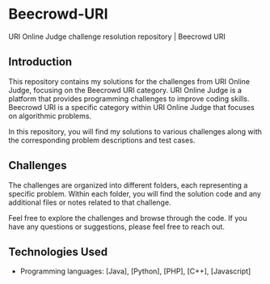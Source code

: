 # Beecrowd-URI

URI Online Judge challenge resolution repository | Beecrowd URI

## Introduction

This repository contains my solutions for the challenges from URI Online Judge, focusing on the Beecrowd URI category. URI Online Judge is a platform that provides programming challenges to improve coding skills. Beecrowd URI is a specific category within URI Online Judge that focuses on algorithmic problems.

In this repository, you will find my solutions to various challenges along with the corresponding problem descriptions and test cases.

## Challenges

The challenges are organized into different folders, each representing a specific problem. Within each folder, you will find the solution code and any additional files or notes related to that challenge.

Feel free to explore the challenges and browse through the code. If you have any questions or suggestions, please feel free to reach out.

## Technologies Used

- Programming languages: [Java], [Python], [PHP], [C++], [Javascript]
